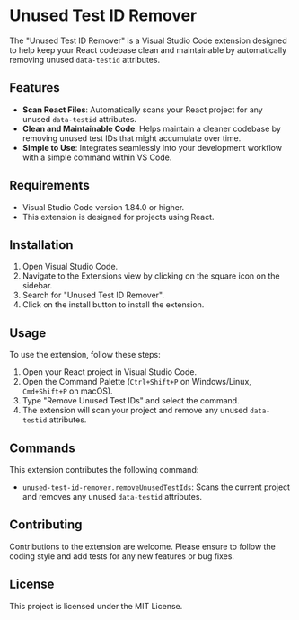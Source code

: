 # Unused Test ID Remover

The "Unused Test ID Remover" is a Visual Studio Code extension designed to help keep your React codebase clean and maintainable by automatically removing unused `data-testid` attributes.

## Features

- **Scan React Files**: Automatically scans your React project for any unused `data-testid` attributes.
- **Clean and Maintainable Code**: Helps maintain a cleaner codebase by removing unused test IDs that might accumulate over time.
- **Simple to Use**: Integrates seamlessly into your development workflow with a simple command within VS Code.

## Requirements

- Visual Studio Code version 1.84.0 or higher.
- This extension is designed for projects using React.

## Installation

1. Open Visual Studio Code.
2. Navigate to the Extensions view by clicking on the square icon on the sidebar.
3. Search for "Unused Test ID Remover".
4. Click on the install button to install the extension.

## Usage

To use the extension, follow these steps:

1. Open your React project in Visual Studio Code.
2. Open the Command Palette (`Ctrl+Shift+P` on Windows/Linux, `Cmd+Shift+P` on macOS).
3. Type "Remove Unused Test IDs" and select the command.
4. The extension will scan your project and remove any unused `data-testid` attributes.

## Commands

This extension contributes the following command:

- `unused-test-id-remover.removeUnusedTestIds`: Scans the current project and removes any unused `data-testid` attributes.

## Contributing

Contributions to the extension are welcome. Please ensure to follow the coding style and add tests for any new features or bug fixes.

## License

This project is licensed under the MIT License.
